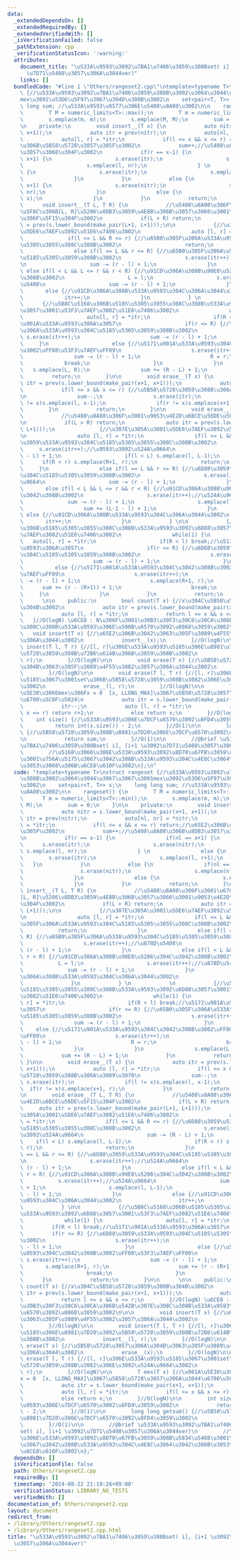 ```yaml
---
data:
  _extendedDependsOn: []
  _extendedRequiredBy: []
  _extendedVerifiedWith: []
  _isVerificationFailed: false
  _pathExtension: cpp
  _verificationStatusIcon: ':warning:'
  attributes:
    document_title: "\u533A\u9593\u3092\u7BA1\u7406\u3059\u308Bset( i], [i+1 \u3092\
      \u7D71\u5408\u3057\u306A\u3044ver)"
    links: []
  bundledCode: "#line 1 \"Others/rangeset2.cpp\"\ntemplate<typename T>\nstruct rangeset\
    \ {//\u533A\u9593\u3092\u7BA1\u7406\u3059\u308B\u3002\u3064\u3044\u3067\u3067\u3001\
    mex\u3092\u53D6\u5F97\u3067\u304D\u308B\u3002\n    set<pair<T, T>> s;\n    long\
    \ long sum; //\u533A\u9593\u9577\u306E\u5408\u8A08\u3002\n\n    rangeset() {\n\
    \        T M = numeric_limits<T>::max();\n        T m = numeric_limits<T>::min();\n\
    \        s.emplace(m, m);\n        s.emplace(M, M);\n        sum = 0;\n    }\n\
    \n    private:\n        void insert__(T x) {\n            auto nitr = s.lower_bound(make_pair(x+1,\
    \ x+1));\n            auto itr = prev(nitr);\n            auto[nl, nr] = *nitr;\n\
    \            auto[l, r] = *itr;\n            if(l <= x && x <= r) return;//\u65E2\
    \u306B\u5B58\u5728\u3057\u305F\u3002\n            sum++;//\u5408\u8A08\u306B\u8DB3\
    \u3057\u3068\u304F\u3002\n            if(r == x-1) {\n                if(nl ==\
    \ x+1) {\n                    s.erase(itr);\n                    s.erase(nitr);\n\
    \                    s.emplace(l, nr);\n                } \n                else\
    \ {\n                    s.erase(itr);\n                    s.emplace(l, r+1);\n\
    \                }\n            }\n            else {\n                if(nl ==\
    \ x+1) {\n                    s.erase(nitr);\n                    s.emplace(nl-1,\
    \ nr);\n                }\n                else {\n                    s.emplace(x,\
    \ x);\n                }\n            }\n            return;\n        }\n\n  \
    \      void insert__(T L, T R) {\n            //\u5408\u8A08\u306F\u3001\u6700\
    \u5F8C\u306B[L, R]\u5206\u8DB3\u3059\u4E8B\u306B\u3057\u3066\u3001\u9053\u4E2D\
    \u306F\u5F15\u304F\u3002\n            if(L > R) return;\n            auto itr\
    \ = prev(s.lower_bound(make_pair(L+1, L+1)));\n\n            {//\u307E\u305A\u3001\
    \u5DE6\u7AEF\u3092\u51E6\u7406\u3002\n                auto [l, r] = *itr;\n  \
    \              if(l <= L && R <= r) {//\u65B0\u305F\u306A\u533A\u9593\u304C\u5185\
    \u5305\u3055\u308C\u308B\u3002\n                    return;\n                }\n\
    \                else if(l == L && r <= R) {//\u65B0\u305F\u306A\u533A\u9593\u304C\
    \u5185\u5305\u3059\u308B\u3002\n                    s.erase(itr++);//\u878D\u5408\
    \n                    sum -= (r - l) + 1;\n                }\n               \
    \ else if(l < L && L <= r && r < R) {//\u91CD\u306A\u308B\u90E8\u5206\u304C\u3042\
    \u308B\u3002\n                    L = l;\n                    s.erase(itr++);//\u878D\
    \u5408\n                    sum -= (r - l) + 1;\n                }\n         \
    \       else {//\u91CD\u306A\u308B\u533A\u9593\u304C\u306A\u3044\u3002\n     \
    \             itr++;\n                }\n            } \n            \n      \
    \      {//\u5B8C\u5168\u306B\u5185\u5305\u3055\u308C\u308B\u533A\u9593\u3092\u6D88\
    \u3057\u3001\u53F3\u7AEF\u3082\u51E6\u7406\u3002\n                while(1) {\n\
    \                    auto[l, r] = *itr;\n                    if(R < l) break;//\u5171\
    \u901A\u533A\u9593\u306A\u3057\n                    if(r <= R) {//\u65B0\u305F\
    \u306A\u533A\u9593\u304C\u5185\u5305\u3059\u308B\u3002\n                     \
    \ s.erase(itr++);\n                      sum -= (r - l) + 1;\n               \
    \     }\n                    else {//\u5171\u901A\u533A\u9593\u304C\u3042\u308B\
    \u3002\uFF08\u53F3\u7AEF\uFF09\n                      s.erase(itr++);\n      \
    \                sum -= (r - l) + 1;\n                      R = r;\n         \
    \             break;\n                    }\n                }\n             \
    \   s.emplace(L, R);\n                sum += (R - L) + 1;\n            }\n   \
    \         return;\n        }\n\n        void erase__(T x) {\n            auto\
    \ itr = prev(s.lower_bound(make_pair(x+1, x+1)));\n            auto [l, r] = *itr;\n\
    \            if(l <= x && x <= r) {//\u5B58\u5728\u3059\u308B\u306A\u3089\u3070\
    \n                sum--;\n                s.erase(itr);\n                if(l\
    \ != x)s.emplace(l, x-1);\n                if(r != x)s.emplace(x+1, r);\n    \
    \        }\n            return;\n        }\n\n        void erase__(T L, T R) {\n\
    \            //\u5408\u8A08\u306F\u3001\u9053\u4E2D\u6BCE\u56DE\u5F15\u304F\u3002\
    \n            if(L > R) return;\n             auto itr = prev(s.lower_bound(make_pair(L+1,\
    \ L+1)));\n              {//\u307E\u305A\u3001\u5DE6\u7AEF\u3092\u51E6\u7406\u3002\
    \n                auto [l, r] = *itr;\n                if(l <= L && R <= r) {//\u6D88\
    \u3059\u533A\u9593\u304C\u5185\u5305\u3055\u308C\u308B\u3002\n               \
    \     s.erase(itr++);//\u9593\u3092\u524A\u9664\n                    sum -= (R\
    \ - L) + 1;\n                    if(l < L) s.emplace(l, L-1);\n              \
    \      if(R < r) s.emplace(R+1, r);\n                    return;\n           \
    \     }\n                else if(l == L && r <= R) {//\u6D88\u3059\u533A\u9593\
    \u304C\u5185\u5305\u3059\u308B\u3002\n                    s.erase(itr++);//\u524A\
    \u9664\n                    sum -= (r - l) + 1;\n                }\n         \
    \       else if(l < L && L <= r && r < R) {//\u91CD\u306A\u308B\u90E8\u5206\u304C\
    \u3042\u308B\u3002\n                    s.erase(itr++);//\u524A\u9664\n      \
    \              sum -= (r - l) + 1;\n                    s.emplace(l, L-1);\n \
    \                   sum += (L-1 - l) + 1;\n                }\n               \
    \ else {//\u91CD\u306A\u308B\u533A\u9593\u304C\u306A\u3044\u3002\n           \
    \       itr++;\n                }\n            } \n\n            {//\u5B8C\u5168\
    \u306B\u5185\u5305\u3055\u308C\u308B\u533A\u9593\u3092\u6D88\u3057\u3001\u53F3\
    \u7AEF\u3082\u51E6\u7406\u3002\n                while(1) {\n                 \
    \   auto[l, r] = *itr;\n                    if(R < l) break;//\u5171\u901A\u533A\
    \u9593\u306A\u3057\n                    if(r <= R) {//\u6D88\u3059\u533A\u9593\
    \u304C\u5185\u5305\u3059\u308B\u3002\n                      s.erase(itr++);\n\
    \                      sum -= (r - l) + 1;\n                    }\n          \
    \          else {//\u5171\u901A\u533A\u9593\u304C\u3042\u308B\u3002\uFF08\u53F3\
    \u7AEF\uFF09\n                      s.erase(itr++);\n                      sum\
    \ -= (r - l) + 1;\n                      s.emplace(R+1, r);\n                \
    \      sum += (r - (R+1)) + 1;\n                      break;\n               \
    \     }\n                }\n            }\n            return;\n        }\n\n\
    \      \n\n    public:\n        bool count(T x) {//x\u304C\u5B58\u5728\u3059\u308B\
    \u304B\u3002\n            auto itr = prev(s.lower_bound(make_pair(x+1, x+1)));\n\
    \            auto [l, r] = *itr;\n            return l <= x && x <= r;\n     \
    \   }//O(logN) \u6CE8 : N\u306F\u3001\u30B3\u30F3\u30C6\u30CA\u306B\u542B\u307E\
    \u308C\u308B\u533A\u9593\u306E\u500B\u6570\u3092\u8868\u3059\u3002\n\n\n     \
    \   void insert(T x) {//\u65E2\u306B\u3042\u3063\u305F\u3089\u4F55\u3082\u3057\
    \u306A\u3044\u3002\n            insert__(x);\n        }//O(logN)\n\n        void\
    \ insert(T l, T r) {//[l, r]\u306E\u533A\u9593\u5185\u306E\u8981\u7D20\u3092\u5B58\
    \u5728\u3059\u308B\u72B6\u614B\u306B\u3059\u308B\u3002\n            insert__(l,\
    \ r);\n        }//O(logN)\n\n        void erase(T x) {//\u5B58\u5728\u3057\u306A\
    \u304B\u3063\u305F\u3089\u4F55\u3082\u3057\u306A\u3044\u3002\n            erase__(x);\n\
    \        }//O(logN)\n\n        void erase(T l, T r) {//[l, r]\u306E\u533A\u9593\
    \u5185\u3067\u3001set\u306B\u5B58\u5728\u3059\u308B\u3082\u306E\u3092\u524A\u9664\
    \u3002\n            erase__(l, r);\n        }//O(logN)\n\n        T mex(T x) {//\u901A\
    \u5E38\u306Emex\u306Fx = 0  [x, LLONG_MAX]\u3067\u5B58\u5728\u3057\u306A\u3044\
    \u6700\u5C0F\u5024\n            auto itr = s.lower_bound(make_pair(x+1, x+1));\n\
    \            itr--;\n            auto [l, r] = *itr;\n            if(l <= x &&\
    \ x <= r) return r+1;\n            else return x;\n        }//O(logN)\n\n    \
    \    int size() {//\u533A\u9593\u306E\u7DCF\u6570\u3092\u8FD4\u3059\u3002\n  \
    \          return int(s.size()) - 2;\n        }//O(1)\n\n        long long getsum()\
    \ {//\u5B58\u5728\u3059\u308B\u8981\u7D20\u306E\u7DCF\u6570\u3092\u8FD4\u3059\u3002\
    \n            return sum;\n        }//O(1)\n\n        //@brief \u533A\u9593\u3092\
    \u7BA1\u7406\u3059\u308Bset( i], [i+1 \u3092\u7D71\u5408\u3057\u306A\u3044ver)\n\
    \        //\u5168\u3066\u306E\u533A\u9593\u3092\u8D70\u67FB\u3059\u308B\u5834\u5408\
    \u3001\u756A\u5175\u3067\u3042\u308B\u533A\u9593\u304C\u4E8C\u3064\u3042\u308B\
    \u3053\u3068\u306B\u6CE8\u610F\u3002\n};\n"
  code: "template<typename T>\nstruct rangeset {//\u533A\u9593\u3092\u7BA1\u7406\u3059\
    \u308B\u3002\u3064\u3044\u3067\u3067\u3001mex\u3092\u53D6\u5F97\u3067\u304D\u308B\
    \u3002\n    set<pair<T, T>> s;\n    long long sum; //\u533A\u9593\u9577\u306E\u5408\
    \u8A08\u3002\n\n    rangeset() {\n        T M = numeric_limits<T>::max();\n  \
    \      T m = numeric_limits<T>::min();\n        s.emplace(m, m);\n        s.emplace(M,\
    \ M);\n        sum = 0;\n    }\n\n    private:\n        void insert__(T x) {\n\
    \            auto nitr = s.lower_bound(make_pair(x+1, x+1));\n            auto\
    \ itr = prev(nitr);\n            auto[nl, nr] = *nitr;\n            auto[l, r]\
    \ = *itr;\n            if(l <= x && x <= r) return;//\u65E2\u306B\u5B58\u5728\u3057\
    \u305F\u3002\n            sum++;//\u5408\u8A08\u306B\u8DB3\u3057\u3068\u304F\u3002\
    \n            if(r == x-1) {\n                if(nl == x+1) {\n              \
    \      s.erase(itr);\n                    s.erase(nitr);\n                   \
    \ s.emplace(l, nr);\n                } \n                else {\n            \
    \        s.erase(itr);\n                    s.emplace(l, r+1);\n             \
    \   }\n            }\n            else {\n                if(nl == x+1) {\n  \
    \                  s.erase(nitr);\n                    s.emplace(nl-1, nr);\n\
    \                }\n                else {\n                    s.emplace(x, x);\n\
    \                }\n            }\n            return;\n        }\n\n        void\
    \ insert__(T L, T R) {\n            //\u5408\u8A08\u306F\u3001\u6700\u5F8C\u306B\
    [L, R]\u5206\u8DB3\u3059\u4E8B\u306B\u3057\u3066\u3001\u9053\u4E2D\u306F\u5F15\
    \u304F\u3002\n            if(L > R) return;\n            auto itr = prev(s.lower_bound(make_pair(L+1,\
    \ L+1)));\n\n            {//\u307E\u305A\u3001\u5DE6\u7AEF\u3092\u51E6\u7406\u3002\
    \n                auto [l, r] = *itr;\n                if(l <= L && R <= r) {//\u65B0\
    \u305F\u306A\u533A\u9593\u304C\u5185\u5305\u3055\u308C\u308B\u3002\n         \
    \           return;\n                }\n                else if(l == L && r <=\
    \ R) {//\u65B0\u305F\u306A\u533A\u9593\u304C\u5185\u5305\u3059\u308B\u3002\n \
    \                   s.erase(itr++);//\u878D\u5408\n                    sum -=\
    \ (r - l) + 1;\n                }\n                else if(l < L && L <= r &&\
    \ r < R) {//\u91CD\u306A\u308B\u90E8\u5206\u304C\u3042\u308B\u3002\n         \
    \           L = l;\n                    s.erase(itr++);//\u878D\u5408\n      \
    \              sum -= (r - l) + 1;\n                }\n                else {//\u91CD\
    \u306A\u308B\u533A\u9593\u304C\u306A\u3044\u3002\n                  itr++;\n \
    \               }\n            } \n            \n            {//\u5B8C\u5168\u306B\
    \u5185\u5305\u3055\u308C\u308B\u533A\u9593\u3092\u6D88\u3057\u3001\u53F3\u7AEF\
    \u3082\u51E6\u7406\u3002\n                while(1) {\n                    auto[l,\
    \ r] = *itr;\n                    if(R < l) break;//\u5171\u901A\u533A\u9593\u306A\
    \u3057\n                    if(r <= R) {//\u65B0\u305F\u306A\u533A\u9593\u304C\
    \u5185\u5305\u3059\u308B\u3002\n                      s.erase(itr++);\n      \
    \                sum -= (r - l) + 1;\n                    }\n                \
    \    else {//\u5171\u901A\u533A\u9593\u304C\u3042\u308B\u3002\uFF08\u53F3\u7AEF\
    \uFF09\n                      s.erase(itr++);\n                      sum -= (r\
    \ - l) + 1;\n                      R = r;\n                      break;\n    \
    \                }\n                }\n                s.emplace(L, R);\n    \
    \            sum += (R - L) + 1;\n            }\n            return;\n       \
    \ }\n\n        void erase__(T x) {\n            auto itr = prev(s.lower_bound(make_pair(x+1,\
    \ x+1)));\n            auto [l, r] = *itr;\n            if(l <= x && x <= r) {//\u5B58\
    \u5728\u3059\u308B\u306A\u3089\u3070\n                sum--;\n               \
    \ s.erase(itr);\n                if(l != x)s.emplace(l, x-1);\n              \
    \  if(r != x)s.emplace(x+1, r);\n            }\n            return;\n        }\n\
    \n        void erase__(T L, T R) {\n            //\u5408\u8A08\u306F\u3001\u9053\
    \u4E2D\u6BCE\u56DE\u5F15\u304F\u3002\n            if(L > R) return;\n        \
    \     auto itr = prev(s.lower_bound(make_pair(L+1, L+1)));\n              {//\u307E\
    \u305A\u3001\u5DE6\u7AEF\u3092\u51E6\u7406\u3002\n                auto [l, r]\
    \ = *itr;\n                if(l <= L && R <= r) {//\u6D88\u3059\u533A\u9593\u304C\
    \u5185\u5305\u3055\u308C\u308B\u3002\n                    s.erase(itr++);//\u9593\
    \u3092\u524A\u9664\n                    sum -= (R - L) + 1;\n                \
    \    if(l < L) s.emplace(l, L-1);\n                    if(R < r) s.emplace(R+1,\
    \ r);\n                    return;\n                }\n                else if(l\
    \ == L && r <= R) {//\u6D88\u3059\u533A\u9593\u304C\u5185\u5305\u3059\u308B\u3002\
    \n                    s.erase(itr++);//\u524A\u9664\n                    sum -=\
    \ (r - l) + 1;\n                }\n                else if(l < L && L <= r &&\
    \ r < R) {//\u91CD\u306A\u308B\u90E8\u5206\u304C\u3042\u308B\u3002\n         \
    \           s.erase(itr++);//\u524A\u9664\n                    sum -= (r - l)\
    \ + 1;\n                    s.emplace(l, L-1);\n                    sum += (L-1\
    \ - l) + 1;\n                }\n                else {//\u91CD\u306A\u308B\u533A\
    \u9593\u304C\u306A\u3044\u3002\n                  itr++;\n                }\n\
    \            } \n\n            {//\u5B8C\u5168\u306B\u5185\u5305\u3055\u308C\u308B\
    \u533A\u9593\u3092\u6D88\u3057\u3001\u53F3\u7AEF\u3082\u51E6\u7406\u3002\n   \
    \             while(1) {\n                    auto[l, r] = *itr;\n           \
    \         if(R < l) break;//\u5171\u901A\u533A\u9593\u306A\u3057\n           \
    \         if(r <= R) {//\u6D88\u3059\u533A\u9593\u304C\u5185\u5305\u3059\u308B\
    \u3002\n                      s.erase(itr++);\n                      sum -= (r\
    \ - l) + 1;\n                    }\n                    else {//\u5171\u901A\u533A\
    \u9593\u304C\u3042\u308B\u3002\uFF08\u53F3\u7AEF\uFF09\n                     \
    \ s.erase(itr++);\n                      sum -= (r - l) + 1;\n               \
    \       s.emplace(R+1, r);\n                      sum += (r - (R+1)) + 1;\n  \
    \                    break;\n                    }\n                }\n      \
    \      }\n            return;\n        }\n\n      \n\n    public:\n        bool\
    \ count(T x) {//x\u304C\u5B58\u5728\u3059\u308B\u304B\u3002\n            auto\
    \ itr = prev(s.lower_bound(make_pair(x+1, x+1)));\n            auto [l, r] = *itr;\n\
    \            return l <= x && x <= r;\n        }//O(logN) \u6CE8 : N\u306F\u3001\
    \u30B3\u30F3\u30C6\u30CA\u306B\u542B\u307E\u308C\u308B\u533A\u9593\u306E\u500B\
    \u6570\u3092\u8868\u3059\u3002\n\n\n        void insert(T x) {//\u65E2\u306B\u3042\
    \u3063\u305F\u3089\u4F55\u3082\u3057\u306A\u3044\u3002\n            insert__(x);\n\
    \        }//O(logN)\n\n        void insert(T l, T r) {//[l, r]\u306E\u533A\u9593\
    \u5185\u306E\u8981\u7D20\u3092\u5B58\u5728\u3059\u308B\u72B6\u614B\u306B\u3059\
    \u308B\u3002\n            insert__(l, r);\n        }//O(logN)\n\n        void\
    \ erase(T x) {//\u5B58\u5728\u3057\u306A\u304B\u3063\u305F\u3089\u4F55\u3082\u3057\
    \u306A\u3044\u3002\n            erase__(x);\n        }//O(logN)\n\n        void\
    \ erase(T l, T r) {//[l, r]\u306E\u533A\u9593\u5185\u3067\u3001set\u306B\u5B58\
    \u5728\u3059\u308B\u3082\u306E\u3092\u524A\u9664\u3002\n            erase__(l,\
    \ r);\n        }//O(logN)\n\n        T mex(T x) {//\u901A\u5E38\u306Emex\u306F\
    x = 0  [x, LLONG_MAX]\u3067\u5B58\u5728\u3057\u306A\u3044\u6700\u5C0F\u5024\n\
    \            auto itr = s.lower_bound(make_pair(x+1, x+1));\n            itr--;\n\
    \            auto [l, r] = *itr;\n            if(l <= x && x <= r) return r+1;\n\
    \            else return x;\n        }//O(logN)\n\n        int size() {//\u533A\
    \u9593\u306E\u7DCF\u6570\u3092\u8FD4\u3059\u3002\n            return int(s.size())\
    \ - 2;\n        }//O(1)\n\n        long long getsum() {//\u5B58\u5728\u3059\u308B\
    \u8981\u7D20\u306E\u7DCF\u6570\u3092\u8FD4\u3059\u3002\n            return sum;\n\
    \        }//O(1)\n\n        //@brief \u533A\u9593\u3092\u7BA1\u7406\u3059\u308B\
    set( i], [i+1 \u3092\u7D71\u5408\u3057\u306A\u3044ver)\n        //\u5168\u3066\
    \u306E\u533A\u9593\u3092\u8D70\u67FB\u3059\u308B\u5834\u5408\u3001\u756A\u5175\
    \u3067\u3042\u308B\u533A\u9593\u304C\u4E8C\u3064\u3042\u308B\u3053\u3068\u306B\
    \u6CE8\u610F\u3002\n};"
  dependsOn: []
  isVerificationFile: false
  path: Others/rangeset2.cpp
  requiredBy: []
  timestamp: '2024-08-22 21:19:26+09:00'
  verificationStatus: LIBRARY_NO_TESTS
  verifiedWith: []
documentation_of: Others/rangeset2.cpp
layout: document
redirect_from:
- /library/Others/rangeset2.cpp
- /library/Others/rangeset2.cpp.html
title: "\u533A\u9593\u3092\u7BA1\u7406\u3059\u308Bset( i], [i+1 \u3092\u7D71\u5408\
  \u3057\u306A\u3044ver)"
---
```

